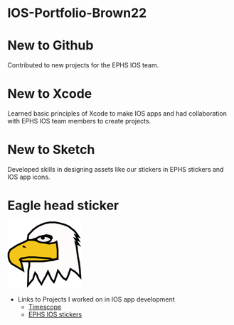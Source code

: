 # IOS-Portfolio-Brown22


# New to Github
Contributed to new projects for the EPHS IOS team.
# New to Xcode
Learned basic principles of Xcode to make IOS apps and had collaboration with 
EPHS IOS team members to create projects. 
# New to Sketch
Developed skills in designing assets like our stickers in EPHS stickers and IOS app icons. 

# Eagle head sticker

![Eagle head sticker](Eagle_head.png)



* Links to Projects I worked on in IOS app development
  * [Timescope](https://github.com/ElliottB678/blockstock)
  * [EPHS IOS stickers](https://github.com/EPHS-iOS/Stickers)
